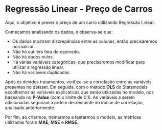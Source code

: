 # Regressão Linear - Preço de Carros
Aqui, o objetivo é prever o preço de um carro utilizando Regressão Linear.

Começamos analisando os dados, e observa-se que:
* Os dados mostram discrepâncias entre as colunas, então precisaremos normalizar.
* Não há outliers fora do esperado.
* Não há dados nulos.
* Há várias variáveis categóricas, que precisaremos modificar para utilizar a regressão linear.
* Não há variáveis duplicadas.

Após os devidos tratamentos, verifica-se a correlação entre as variáveis presentes no dataset. Em seguida, com o método **OLS** do Statsmodels escolhemos as variáveis explicativas que serão utilizadas no modelo, nos baseando no **P-Value** (com o limite de 0.1). As variáveis a serem adicionadas seguiram a ordem decrescente do índice de correlação, analisado anteriormente.

Por fim, ao criarmos, treinarmos e testarmos o modelo, as métricas utilizadas foram **MAE**, **MSE** e **RMSE**.
